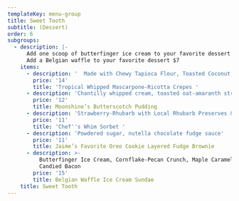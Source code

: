 ```yaml
---
templateKey: menu-group
title: Sweet Tooth
subtitle: (Dessert)
order: 6
subgroups:
  - description: |-
      Add one scoop of butterfinger ice cream to your favorite dessert $4 
      Add a Belgian waffle to your favorite dessert $7
    items:
      - description: '  Made with Chewy Tapioca Flour, Toasted Coconut, House Mango Coulis & Dulce de Leche   *gluten free'
        price: '14'
        title: 'Tropical Whipped Mascarpone-Ricotta Crepes '
      - description: 'Chantilly whipped cream, toasted oat-amaranth streusel'
        price: '12'
        title: Moonshine’s Butterscotch Pudding
      - description: 'Strawberry-Rhubarb with Local Rhubarb Preserves & Fresh Pomegranate '
        price: '11'
        title: 'Chef''s Whim Sorbet '
      - description: 'Powdered sugar, nutella chocolate fudge sauce'
        price: '11'
        title: Jaime’s Favorite Oreo Cookie Layered Fudge Brownie
      - description: >-
          Butterfinger Ice Cream, Cornflake-Pecan Crunch, Maple Caramel, and
          Candied Bacon
        price: '15'
        title: Belgian Waffle Ice Cream Sundae
    title: Sweet Tooth
---
```


